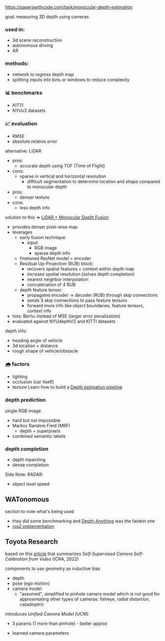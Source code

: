 https://paperswithcode.com/task/monocular-depth-estimation

goal: measuring 3D depth using cameras
### used in:
- 3d scene reconstruction
- autonomous driving
- AR
### methods:
- network to regress depth map
- splitting inputs into bins or windows to reduce complexity

### 📊 benchmarks
- KITTI
- NYUv2 datasets
### 📈 evaluation
- RMSE
- absolute relative error

alternative: LiDAR
- pros:
	- accurate depth using TOF (Time of Flight)
- cons:
	- sparse in vertical and horizontal resolution
		- difficult segmentation to determine location and shape
compared to monocular depth
- pros:
	- denser texture
- cons:
	- less depth info

solution to this => [LiDAR + Monocular Depth Fusion](https://www.ri.cmu.edu/app/uploads/2019/12/20190716-Chen.pdf)
- provides denser pixel-wise map
- leverages
	- early fusion technique
		- input: 
			- RGB image
			- sparse depth info
	- finetuned ResNet model = encoder
	- Residual Up-Projection (RUB) block: 
		- recovers spatial features + context within depth map
		- increase spatial resolution (solves depth completion)
		- nearest neighbor interpolation
		- concatenation of 4 RUB
	- depth feature tensor: 
		- propagates encoder -> decoder (RUB) through skip connections
		- sends 3 skip connections to pass feature tensors
		- forward more info like object boundaries, feature tensors, context info
- loss: Berhu instead of MSE (larger error penalization)
- evaluated against  NYUdepthV2 and KITTI datasets

depth info:
- heading angle of vehicle
- 3d location + distance
- rough shape of vehicle/obstacle

### 🌧️ factors
- lighting
- occlusion (car itself)
- texture
Learn how to build a [Depth estimation pipeline](https://huggingface.co/docs/transformers/main/en/tasks/monocular_depth_estimation) 

### depth prediction
single RGB image
- hard but not impossible
- Markov Random Field (MRF)
	- depth + superpixels
- combined semantic labels
### depth completion
- depth inpainting
- dense completion

Side Note:
RADAR:
- object level speed

## WATonomous
section to note what's being used
- they did some benchmarking and [Depth-Anything](https://github.com/LiheYoung/Depth-Anything) was the fastest one
- [ros2 implementation](https://github.com/scepter914/DepthAnything-ROS) 


## Toyota Research
based on this [article](https://medium.com/toyotaresearch/monocular-depth-in-the-real-world-99c2b287df34)  that summarizes _Self-Supervised Camera Self-Calibration from Video_ (ICRA, 2022)

components to use geometry as inductive bias
- depth
- pose (ego motion)
- camera model
	- "assumed", simplified to pinhole camera model which is not good for approximating other types of cameras: fisheye, radial distortion, catadioptric

introduces *Unified Camera Model* (UCM)
- 5 params (1 more than pinhole) - better approx

- learned camera parameters